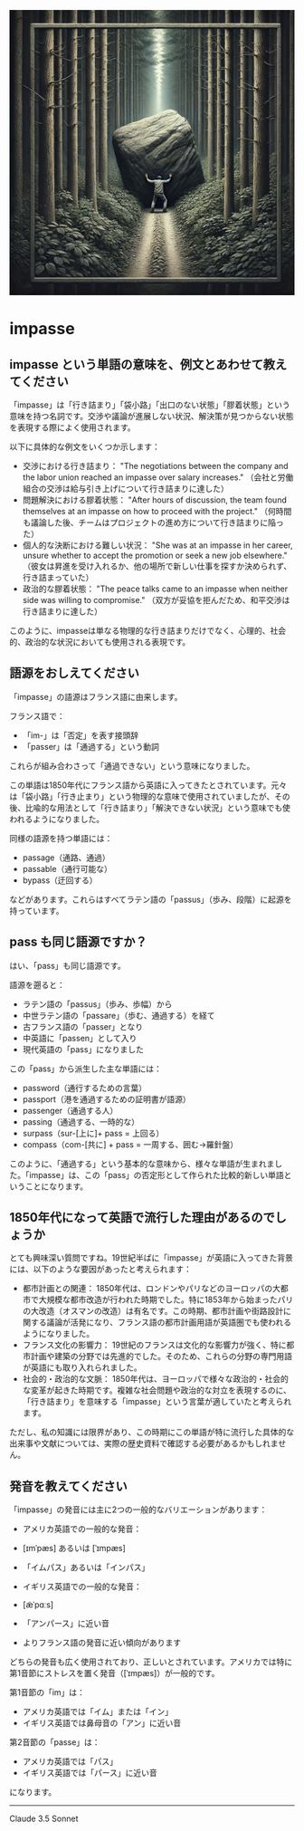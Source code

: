![impasse](./imgs/impasse.webp)

# impasse

## impasse という単語の意味を、例文とあわせて教えてください

「impasse」は「行き詰まり」「袋小路」「出口のない状態」「膠着状態」という意味を持つ名詞です。交渉や議論が進展しない状況、解決策が見つからない状態を表現する際によく使用されます。

以下に具体的な例文をいくつか示します：

- 交渉における行き詰まり： "The negotiations between the company and the labor union reached an impasse over salary increases." （会社と労働組合の交渉は給与引き上げについて行き詰まりに達した）
- 問題解決における膠着状態： "After hours of discussion, the team found themselves at an impasse on how to proceed with the project." （何時間も議論した後、チームはプロジェクトの進め方について行き詰まりに陥った）
- 個人的な決断における難しい状況： "She was at an impasse in her career, unsure whether to accept the promotion or seek a new job elsewhere." （彼女は昇進を受け入れるか、他の場所で新しい仕事を探すか決められず、行き詰まっていた）
- 政治的な膠着状態： "The peace talks came to an impasse when neither side was willing to compromise." （双方が妥協を拒んだため、和平交渉は行き詰まりに達した）

このように、impasseは単なる物理的な行き詰まりだけでなく、心理的、社会的、政治的な状況においても使用される表現です。

## 語源をおしえてください

「impasse」の語源はフランス語に由来します。

フランス語で：

- 「im-」は「否定」を表す接頭辞
- 「passer」は「通過する」という動詞

これらが組み合わさって「通過できない」という意味になりました。

この単語は1850年代にフランス語から英語に入ってきたとされています。元々は「袋小路」「行き止まり」という物理的な意味で使用されていましたが、その後、比喩的な用法として「行き詰まり」「解決できない状況」という意味でも使われるようになりました。

同様の語源を持つ単語には：

- passage（通路、通過）
- passable（通行可能な）
- bypass（迂回する）

などがあります。これらはすべてラテン語の「passus」（歩み、段階）に起源を持っています。

## pass も同じ語源ですか？

はい、「pass」も同じ語源です。

語源を遡ると：

- ラテン語の「passus」（歩み、歩幅）から
- 中世ラテン語の「passare」（歩む、通過する）を経て
- 古フランス語の「passer」となり
- 中英語に「passen」として入り
- 現代英語の「pass」になりました

この「pass」から派生した主な単語には：

- password（通行するための言葉）
- passport（港を通過するための証明書が語源）
- passenger（通過する人）
- passing（通過する、一時的な）
- surpass（sur-[上に]+ pass = 上回る）
- compass（com-[共に] + pass = 一周する、囲む→羅針盤）

このように、「通過する」という基本的な意味から、様々な単語が生まれました。「impasse」は、この「pass」の否定形として作られた比較的新しい単語ということになります。

## 1850年代になって英語で流行した理由があるのでしょうか

とても興味深い質問ですね。19世紀半ばに「impasse」が英語に入ってきた背景には、以下のような要因があったと考えられます：

- 都市計画との関連： 1850年代は、ロンドンやパリなどのヨーロッパの大都市で大規模な都市改造が行われた時期でした。特に1853年から始まったパリの大改造（オスマンの改造）は有名です。この時期、都市計画や街路設計に関する議論が活発になり、フランス語の都市計画用語が英語圏でも使われるようになりました。
- フランス文化の影響力： 19世紀のフランスは文化的な影響力が強く、特に都市計画や建築の分野では先進的でした。そのため、これらの分野の専門用語が英語にも取り入れられました。
- 社会的・政治的な文脈： 1850年代は、ヨーロッパで様々な政治的・社会的な変革が起きた時期です。複雑な社会問題や政治的な対立を表現するのに、「行き詰まり」を意味する「impasse」という言葉が適していたと考えられます。

ただし、私の知識には限界があり、この時期にこの単語が特に流行した具体的な出来事や文献については、実際の歴史資料で確認する必要があるかもしれません。

## 発音を教えてください

「impasse」の発音には主に2つの一般的なバリエーションがあります：

- アメリカ英語での一般的な発音：

- [ɪmˈpæs] あるいは [ˈɪmpæs]
- 「イムパス」あるいは「インパス」

- イギリス英語での一般的な発音：

- [æ̃ˈpɑːs]
- 「アンパース」に近い音
- よりフランス語の発音に近い傾向があります

どちらの発音も広く使用されており、正しいとされています。アメリカでは特に第1音節にストレスを置く発音（[ˈɪmpæs]）が一般的です。

第1音節の「im」は：

- アメリカ英語では「イム」または「イン」
- イギリス英語では鼻母音の「アン」に近い音

第2音節の「passe」は：

- アメリカ英語では「パス」
- イギリス英語では「パース」に近い音

になります。


---
Claude 3.5 Sonnet

